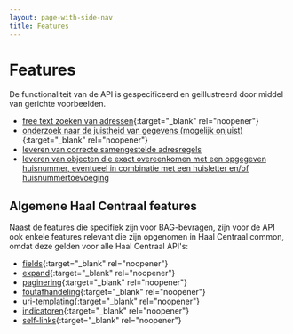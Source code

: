 ```yaml
---
layout: page-with-side-nav
title: Features
---
```

# Features
De functionaliteit van de API is gespecificeerd en geillustreerd door middel van gerichte voorbeelden.

- [free text zoeken van adressen](https://github.com/VNG-Realisatie/Haal-Centraal-BAG-bevragen/blob/master/features/adres-free-text-zoeken.feature){:target="_blank" rel="noopener"}
- [onderzoek naar de juistheid van gegevens (mogelijk onjuist)](https://github.com/VNG-Realisatie/Haal-Centraal-BAG-bevragen/blob/master/features/mogelijkOnjuist.feature){:target="_blank" rel="noopener"}
- [leveren van correcte samengestelde adresregels](https://github.com/VNG-Realisatie/Haal-Centraal-BAG-bevragen/blob/master/features/adresregels.feature)
- [leveren van objecten die exact overeenkomen met een opgegeven huisnummer, eventueel in combinatie met een huisletter en/of huisnummertoevoeging](https://github.com/VNG-Realisatie/Haal-Centraal-BAG-bevragen/blob/master/features/exacte_match.feature)

## Algemene Haal Centraal features
Naast de features die specifiek zijn voor BAG-bevragen, zijn voor de API ook enkele features relevant die zijn opgenomen in Haal Centraal common, omdat deze gelden voor alle Haal Centraal API's:
- [fields](https://github.com/VNG-Realisatie/Haal-Centraal-common/blob/master/features/fields.feature){:target="_blank" rel="noopener"}
- [expand](https://github.com/VNG-Realisatie/Haal-Centraal-common/blob/master/features/expand.feature){:target="_blank" rel="noopener"}
- [paginering](https://github.com/VNG-Realisatie/Haal-Centraal-common/blob/master/features/paginering.feature){:target="_blank" rel="noopener"}
- [foutafhandeling](https://github.com/VNG-Realisatie/Haal-Centraal-common/blob/master/features/foutafhandeling.feature){:target="_blank" rel="noopener"}
- [uri-templating](https://github.com/VNG-Realisatie/Haal-Centraal-common/blob/master/features/uri-templating.feature){:target="_blank" rel="noopener"}
- [indicatoren](https://github.com/VNG-Realisatie/Haal-Centraal-common/blob/master/features/indicatoren.feature){:target="_blank" rel="noopener"}
- [self-links](https://github.com/VNG-Realisatie/Haal-Centraal-common/blob/master/features/self-links.feature){:target="_blank" rel="noopener"}
